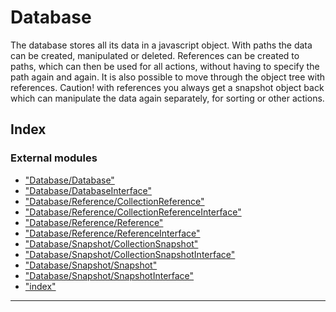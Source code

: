 
Database
========

The database stores all its data in a javascript object. With paths the data can be created, manipulated or deleted. References can be created to paths, which can then be used for all actions, without having to specify the path again and again. It is also possible to move through the object tree with references. Caution! with references you always get a snapshot object back which can manipulate the data again separately, for sorting or other actions.

## Index

### External modules

* ["Database/Database"](modules/_database_database_.md)
* ["Database/DatabaseInterface"](modules/_database_databaseinterface_.md)
* ["Database/Reference/CollectionReference"](modules/_database_reference_collectionreference_.md)
* ["Database/Reference/CollectionReferenceInterface"](modules/_database_reference_collectionreferenceinterface_.md)
* ["Database/Reference/Reference"](modules/_database_reference_reference_.md)
* ["Database/Reference/ReferenceInterface"](modules/_database_reference_referenceinterface_.md)
* ["Database/Snapshot/CollectionSnapshot"](modules/_database_snapshot_collectionsnapshot_.md)
* ["Database/Snapshot/CollectionSnapshotInterface"](modules/_database_snapshot_collectionsnapshotinterface_.md)
* ["Database/Snapshot/Snapshot"](modules/_database_snapshot_snapshot_.md)
* ["Database/Snapshot/SnapshotInterface"](modules/_database_snapshot_snapshotinterface_.md)
* ["index"](modules/_index_.md)

---

